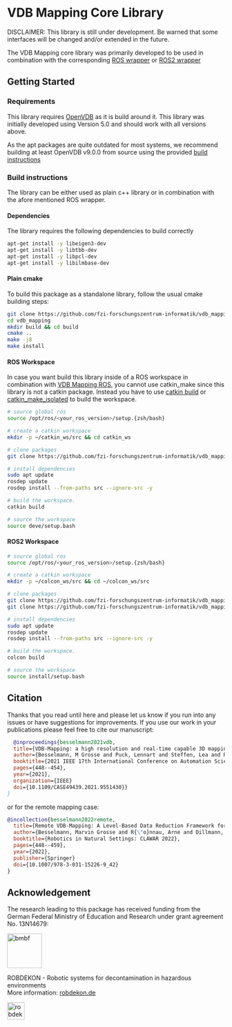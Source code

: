 VDB Mapping Core Library
===
DISCLAIMER: This library is still under development. Be warned that some interfaces will be changed and/or extended in the future.

The VDB Mapping core library was primarily developed to be used in combination with the corresponding [ROS wrapper](https://github.com/fzi-forschungszentrum-informatik/vdb_mapping_ros) or [ROS2 wrapper](https://github.com/fzi-forschungszentrum-informatik/vdb_mapping_ros2)

## Getting Started

### Requirements
This library requires [OpenVDB](https://www.openvdb.org/) as it is build around it. 
This library was initially developed using Version 5.0 and should work with all versions above.  

As the apt packages are quite outdated for most systems, we recommend building at least OpenVDB v9.0.0 from source using the provided [build instructions](https://github.com/AcademySoftwareFoundation/openvdb)

### Build instructions

The library can be either used as plain c++ library or in combination with the afore mentioned ROS wrapper.

#### Dependencies

The library requires the following dependencies to build correctly
``` bash
apt-get install -y libeigen3-dev
apt-get install -y libtbb-dev
apt-get install -y libpcl-dev
apt-get install -y libilmbase-dev
```

#### Plain cmake
To build this package as a standalone library, follow the usual cmake building steps:
``` bash
git clone https://github.com/fzi-forschungszentrum-informatik/vdb_mapping
cd vdb_mapping
mkdir build && cd build
cmake ..
make -j8
make install
```

#### ROS Workspace
In case you want build this library inside of a ROS workspace in combination with [VDB Mapping ROS](https://github.com/fzi-forschungszentrum-informatik/vdb_mapping_ros), you cannot use catkin_make since this library is not a catkin package.
Instead you have to use [catkin build](https://catkin-tools.readthedocs.io/en/latest/verbs/catkin_build.html) or [catkin_make_isolated](http://docs.ros.org/independent/api/rep/html/rep-0134.html) to build the workspace.

``` bash
# source global ros
source /opt/ros/<your_ros_version>/setup.{zsh/bash}

# create a catkin workspace
mkdir -p ~/catkin_ws/src && cd catkin_ws

# clone packages
git clone https://github.com/fzi-forschungszentrum-informatik/vdb_mapping

# install dependencies
sudo apt update
rosdep update
rosdep install --from-paths src --ignore-src -y

# build the workspace.
catkin build

# source the workspace
source deve/setup.bash

```

#### ROS2 Workspace

``` bash
# source global ros
source /opt/ros/<your_ros_version>/setup.{zsh/bash}

# create a catkin workspace
mkdir -p ~/colcon_ws/src && cd ~/colcon_ws/src

# clone packages
git clone https://github.com/fzi-forschungszentrum-informatik/vdb_mapping
git clone https://github.com/fzi-forschungszentrum-informatik/vdb_mapping_ros2

# install dependencies
sudo apt update
rosdep update
rosdep install --from-paths src --ignore-src -y

# build the workspace.  
colcon build

# source the workspace
source install/setup.bash
```
## Citation

Thanks that you read until here and please let us know if you run into any issues or have suggestions for improvements.
If you use our work in your publications please feel free to cite our manuscript:
```bibtex
  @inproceedings{besselmann2021vdb,
  title={VDB-Mapping: a high resolution and real-time capable 3D mapping framework for versatile mobile robots},
  author={Besselmann, M Grosse and Puck, Lennart and Steffen, Lea and Roennau, Arne and Dillmann, R{\"u}diger},
  booktitle={2021 IEEE 17th International Conference on Automation Science and Engineering (CASE)},
  pages={448--454},
  year={2021},
  organization={IEEE}
  doi={10.1109/CASE49439.2021.9551430}}
}
```
or for the remote mapping case:
```bibtex
@incollection{besselmann2022remote,
  title={Remote VDB-Mapping: A Level-Based Data Reduction Framework for Distributed Mapping},
  author={Besselmann, Marvin Grosse and R{\"o}nnau, Arne and Dillmann, R{\"u}diger},
  booktitle={Robotics in Natural Settings: CLAWAR 2022},
  pages={448--459},
  year={2022},
  publisher={Springer}
  doi={10.1007/978-3-031-15226-9_42}
}
```

## Acknowledgement

The research leading to this package has received funding from the German Federal Ministry of Education and Research under grant agreement No. 13N14679:  

<a href="https://www.bmbf.de/">
  <img src="https://robdekon.de/user/themes/robdekon/images/BMBF_gefoerdert_2017_web.de.svg"
  alt="bmbf" height="80">
</a>  
  
ROBDEKON - Robotic systems for decontamination in hazardous environments  
More information: [robdekon.de](https://robdekon.de/)  


<a href="https://robdekon.de/">
  <img src="https://robdekon.de/user/themes/robdekon/images/robdekon_logo_web.svg"
  alt="robdekon_logo" height="40">
</a>  

